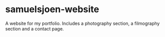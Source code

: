 # samuelsjoen-website

A website for my portfolio. Includes a photography section, a filmography section and a contact page.
